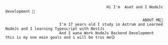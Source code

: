                                                  Hi I'm  Aset and I NodeJs development 👋
                                                       
                                                                 ABOUT ME🔻
                            I'm 17 years old I study in Astrum and Learned NodeJs and I learning Typescript with NestJs
                            And I wana Work NodeJs Backend Development this is my one main goals and i will be trus me😉
